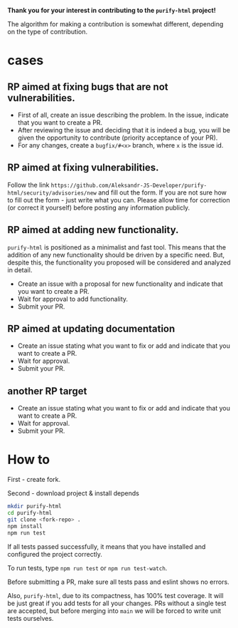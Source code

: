 **Thank you for your interest in contributing to the `purify-html` project!**

The algorithm for making a contribution is somewhat different, depending on the type of contribution.

# cases

## RP aimed at fixing bugs that are not vulnerabilities.

- First of all, create an issue describing the problem. In the issue, indicate that you want to create a PR.
- After reviewing the issue and deciding that it is indeed a bug, you will be given the opportunity to contribute (priority acceptance of your PR).
- For any changes, create a `bugfix/#<x>` branch, where `x` is the issue id.

## RP aimed at fixing vulnerabilities.

Follow the link `https://github.com/Aleksandr-JS-Developer/purify-html/security/advisories/new` and fill out the form. If you are not sure how to fill out the form - just write what you can. Please allow time for correction (or correct it yourself) before posting any information publicly.

## RP aimed at adding new functionality.

`purify-html` is positioned as a minimalist and fast tool. This means that the addition of any new functionality should be driven by a specific need. But, despite this, the functionality you proposed will be considered and analyzed in detail.

- Create an issue with a proposal for new functionality and indicate that you want to create a PR.
- Wait for approval to add functionality.
- Submit your PR.

## RP aimed at updating documentation

- Create an issue stating what you want to fix or add and indicate that you want to create a PR.
- Wait for approval.
- Submit your PR.

## another RP target

- Create an issue stating what you want to fix or add and indicate that you want to create a PR.
- Wait for approval.
- Submit your PR.

# How to

First - create fork.

Second - download project & install depends

```bash
mkdir purify-html
cd purify-html
git clone <fork-repo> .
npm install
npm run test
```

If all tests passed successfully, it means that you have installed and configured the project correctly.

To run tests, type `npm run test` or `npm run test-watch`.

Before submitting a PR, make sure all tests pass and eslint shows no errors.

Also, `purify-html`, due to its compactness, has 100% test coverage. It will be just great if you add tests for all your changes. PRs without a single test are accepted, but before merging into `main` we will be forced to write unit tests ourselves.
